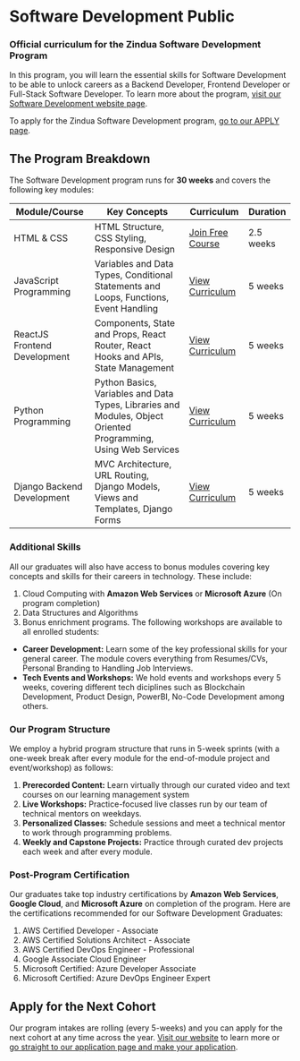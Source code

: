 # Software Development Public
### Official curriculum for the Zindua Software Development Program
In this program, you will learn the essential skills for Software Development to be able to unlock careers as a Backend Developer, Frontend Developer or Full-Stack Software Developer. To learn more about the program, [visit our Software Development website page](https://zinduaschool.com/programs/software-development-bootcamp/).

To apply for the Zindua Software Development program, [go to our APPLY page](https://zinduaschool.com/apply).

## The Program Breakdown
The Software Development program runs for **30 weeks** and covers the following key modules:

| Module/Course | Key Concepts | Curriculum | Duration |
|---|---|---|---|
| HTML & CSS | HTML Structure, CSS Styling, Responsive Design | [Join Free Course](https://app.zinduaschool.com/free) | 2.5 weeks |
| JavaScript Programming | Variables and Data Types, Conditional Statements and Loops, Functions, Event Handling | [View Curriculum](https://github.com/zinduaschool/software-development-public/tree/main/JavaScript) | 5 weeks |
| ReactJS Frontend Development | Components, State and Props, React Router, React Hooks and APIs, State Management | [View Curriculum](https://github.com/zinduaschool/software-development-public/tree/main/React) | 5 weeks |
| Python Programming | Python Basics, Variables and Data Types, Libraries and Modules, Object Oriented Programming, Using Web Services | [View Curriculum](https://github.com/zinduaschool/data-science-public/tree/main/02-python-programming) | 5 weeks |
| Django Backend Development | MVC Architecture, URL Routing, Django Models, Views and Templates, Django Forms | [View Curriculum](https://github.com/zinduaschool/software-development-public/tree/main/Django) | 5 weeks |


### Additional Skills
All our graduates will also have access to bonus modules covering key concepts and skills for their careers in technology. These include:
1. Cloud Computing with **Amazon Web Services** or **Microsoft Azure** (On program completion)
2. Data Structures and Algorithms
3. Bonus enrichment programs. The following workshops are available to all enrolled students:
  - **Career Development:** Learn some of the key professional skills for your general career. The module covers everything from Resumes/CVs, Personal Branding to Handling Job Interviews. 
  - **Tech Events and Workshops:** We hold events and workshops every 5 weeks, covering different tech diciplines such as Blockchain Development, Product Design, PowerBI, No-Code Development among others.

### Our Program Structure
We employ a hybrid program structure that runs in 5-week sprints (with a one-week break after every module for the end-of-module project and event/workshop) as follows:
1. **Prerecorded Content:** Learn virtually through our curated video and text courses on our learning management system
2. **Live Workshops:** Practice-focused live classes run by our team of technical mentors on weekdays.
3. **Personalized Classes:** Schedule sessions and meet a technical mentor to work through programming problems.
4. **Weekly and Capstone Projects:** Practice through curated dev projects each week and after every module.

### Post-Program Certification
Our graduates take top industry certifications by **Amazon Web Services**, **Google Cloud**, and **Microsoft Azure** on completion of the program. Here are the certifications recommended for our Software Development Graduates:
1. AWS Certified Developer - Associate
2. AWS Certified Solutions Architect - Associate
3. AWS Certified DevOps Engineer - Professional
4. Google Associate Cloud Engineer
5. Microsoft Certified: Azure Developer Associate
6. Microsoft Certified: Azure DevOps Engineer Expert

## Apply for the Next Cohort
Our program intakes are rolling (every 5-weeks) and you can apply for the next cohort at any time across the year. [Visit our website](https://zinduaschool.com) to learn more or [go straight to our application page and make your application](https://zinduaschool.com/apply).
